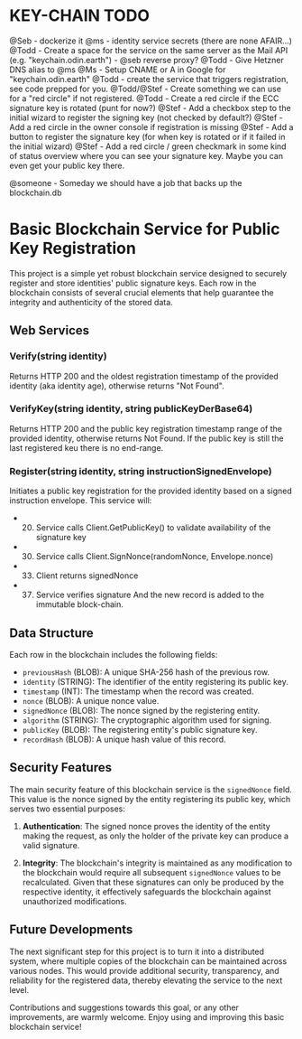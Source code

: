 # KEY-CHAIN TODO

@Seb - dockerize it
@ms - identity service secrets (there are none AFAIR...)
@Todd - Create a space for the service on the same server as the Mail API (e.g. "keychain.odin.earth") - @seb reverse proxy?
@Todd - Give Hetzner DNS alias to @ms
@Ms   - Setup CNAME or A in Google for "keychain.odin.earth"
@Todd - create the service that triggers registration, see code prepped for you.
@Todd/@Stef - Create something we can use for a "red circle" if not registered.
@Todd - Create a red circle if the ECC signature key is rotated (punt for now?)
@Stef - Add a checkbox step to the initial wizard to register the signing key (not checked by default?)
@Stef - Add a red circle in the owner console if registration is missing
@Stef - Add a button to register the signature key (for when key is rotated or if it failed in the initial wizard)
@Stef - Add a red circle / green checkmark in some kind of status overview where you can see
        your signature key. Maybe you can even get your public key there.

@someone - Someday we should have a job that backs up the blockchain.db

# Basic Blockchain Service for Public Key Registration

This project is a simple yet robust blockchain service designed to securely register and store identities' public signature keys. Each row in the blockchain consists of several crucial elements that help guarantee the integrity and authenticity of the stored data.

## Web Services

### Verify(string identity)
Returns HTTP 200 and the oldest registration timestamp of the provided identity (aka identity age), otherwise returns "Not Found". 

### VerifyKey(string identity, string publicKeyDerBase64)
Returns HTTP 200 and the public key registration timestamp range of the provided identity, otherwise returns Not Found. 
If the public key is still the last registered keu there is no end-range.

### Register(string identity, string instructionSignedEnvelope)
Initiates a public key registration for the provided identity based on a signed instruction envelope.
This service will:
  - 020. Service calls Client.GetPublicKey() to validate availability of the signature key
  - 030. Service calls Client.SignNonce(randomNonce, Envelope.nonce)
  - 033. Client returns signedNonce
  - 037. Service verifies signature
And the new record is added to the immutable block-chain.

## Data Structure
Each row in the blockchain includes the following fields:

- `previousHash` (BLOB): A unique SHA-256 hash of the previous row.
- `identity` (STRING): The identifier of the entity registering its public key.
- `timestamp` (INT): The timestamp when the record was created.
- `nonce` (BLOB): A unique nonce value.
- `signedNonce` (BLOB): The nonce signed by the registering entity.
- `algorithm` (STRING): The cryptographic algorithm used for signing.
- `publicKey` (BLOB): The registering entity's public signature key.
- `recordHash` (BLOB): A unique hash value of this record.

## Security Features
The main security feature of this blockchain service is the `signedNonce` field. This value is the nonce signed by the entity registering its public key, which serves two essential purposes:

1. **Authentication**: The signed nonce proves the identity of the entity making the request, as only the holder of the private key can produce a valid signature.

2. **Integrity**: The blockchain's integrity is maintained as any modification to the blockchain would require all subsequent `signedNonce` values to be recalculated. Given that these signatures can only be produced by the respective identity, it effectively safeguards the blockchain against unauthorized modifications.

## Future Developments
The next significant step for this project is to turn it into a distributed system, where multiple copies of the blockchain can be maintained across various nodes. This would provide additional security, transparency, and reliability for the registered data, thereby elevating the service to the next level.

Contributions and suggestions towards this goal, or any other improvements, are warmly welcome. Enjoy using and improving this basic blockchain service!
